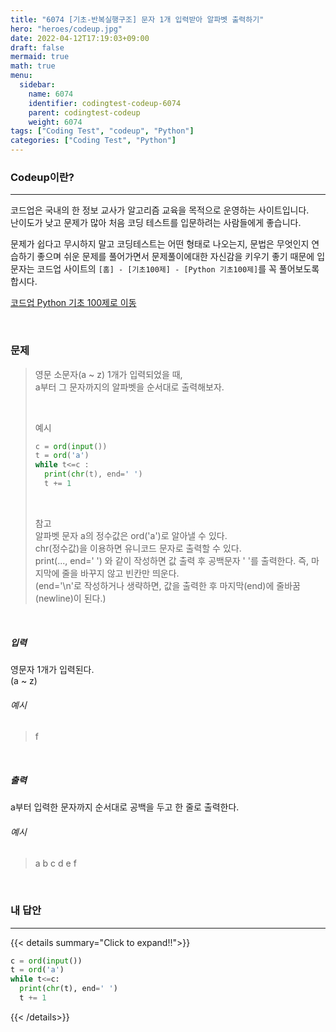 ```yaml
---
title: "6074 [기초-반복실행구조] 문자 1개 입력받아 알파벳 출력하기"
hero: "heroes/codeup.jpg"
date: 2022-04-12T17:19:03+09:00
draft: false
mermaid: true
math: true
menu:
  sidebar:
    name: 6074
    identifier: codingtest-codeup-6074
    parent: codingtest-codeup
    weight: 6074
tags: ["Coding Test", "codeup", "Python"]
categories: ["Coding Test", "Python"]
---
```


### Codeup이란?
---
코드업은 국내의 한 정보 교사가 알고리즘 교육을 목적으로 운영하는 사이트입니다.\
난이도가 낮고 문제가 많아 처음 코딩 테스트를 입문하려는 사람들에게 좋습니다.

문제가 쉽다고 무시하지 말고 코딩테스트는 어떤 형태로 나오는지, 문법은 무엇인지 연습하기 좋으며 쉬운 문제를 풀어가면서 문제풀이에대한 자신감을 키우기 좋기 때문에 입문자는 코드업 사이트의 `[홈] - [기초100제] - [Python 기초100제]`를 꼭 풀어보도록 합시다.

[코드업 Python 기초 100제로 이동](https://codeup.kr/problemsetsol.php?psid=33)


&nbsp;

### 문제
> 영문 소문자(a ~ z) 1개가 입력되었을 때,\
> a부터 그 문자까지의 알파벳을 순서대로 출력해보자.
> 
> &nbsp;
> 
> 예시
> ```python
> c = ord(input())
> t = ord('a')
> while t<=c :
>   print(chr(t), end=' ')
>   t += 1
> ```
> 
> &nbsp;
> 
> 참고\
> 알파벳 문자 a의 정수값은 ord('a')로 알아낼 수 있다.\
> chr(정수값)을 이용하면 유니코드 문자로 출력할 수 있다.\
> print(..., end=' ') 와 같이 작성하면 값 출력 후 공백문자 ' '를 출력한다. 즉, 마지막에 줄을 바꾸지 않고 빈칸만 띄운다.\
> (end='\n'로 작성하거나 생략하면, 값을 출력한 후 마지막(end)에 줄바꿈(newline)이 된다.)

&nbsp;

##### 입력
영문자 1개가 입력된다.\
(a ~ z)
###### 예시
> f

&nbsp;

##### 출력
a부터 입력한 문자까지 순서대로 공백을 두고 한 줄로 출력한다.
###### 예시
> a b c d e f

&nbsp;

### 내 답안
---
{{< details summary="Click to expand!!">}}
```python
c = ord(input())
t = ord('a')
while t<=c:
  print(chr(t), end=' ')
  t += 1
```
{{< /details>}}